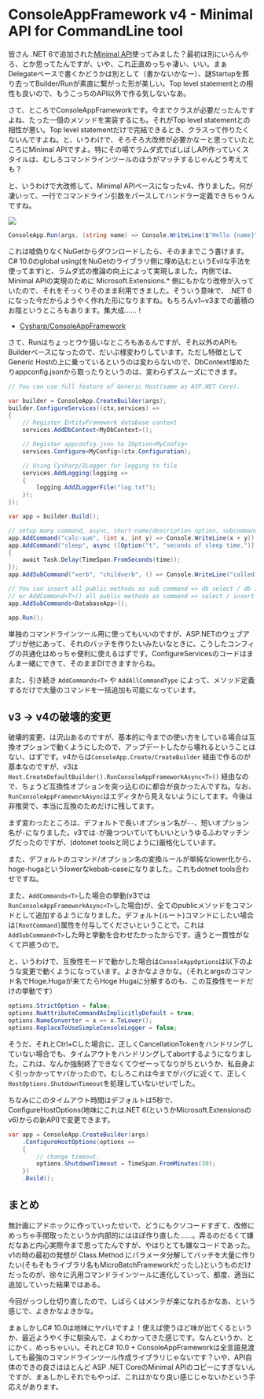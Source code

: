 # ConsoleAppFramework v4 - Minimal API for CommandLine tool

皆さん .NET 6で追加された[Minimal API](https://docs.microsoft.com/ja-jp/aspnet/core/fundamentals/minimal-apis)使ってみました？最初は別にいらんやろ、とか思ってたんですが、いや、これ正直めっちゃ凄い、いい。まぁDelegateベースで書くかどうかは別として（書かないかなー）、謎Startupを葬り去ってBuilder/Runが素直に繋がった形が美しい。Top level statementとの相性も良いので、もうこっちのAPI以外で作る気しないなあ。

さて、ところでConsoleAppFrameworkです。今までクラスが必要だったんですよね、たった一個のメソッドを実装するにも。それがTop level statementとの相性が悪い。Top level statementだけで完結できるとき、クラスって作りたくないんですよね。と、いうわけで、そろそろ大改修が必要かなーと思っていたところにMinimal APIですよ。特にその場でラムダ式でばしばしAPI作っていくスタイルは、むしろコマンドラインツールのほうがマッチするじゃんどう考えても？

と、いうわけで大改修して、Minimal APIベースになったv4、作りました。何が凄いって、一行でコマンドライン引数をパースしてハンドラー定義できちゃうんですね。

![](https://user-images.githubusercontent.com/46207/147662718-f7756523-67a9-4295-b090-3cfc94203017.png)

```csharp
ConsoleApp.Run(args, (string name) => Console.WriteLine($"Hello {name}"));
```

これは嘘偽りなくNuGetからダウンロードしたら、そのままでこう書けます。C# 10.0のglobal using(をNuGetのライブラリ側に埋め込むというEvilな手法を使ってます)と、ラムダ式の推論の向上によって実現しました。内側では、Minimal APIの実現のために Microsoft.Extensions.* 側にもかなり改修が入っていたので、それをそっくりそのまま利用できました。そういう意味で、 .NET 6になった今だからようやく作れた形になりますね。もちろんv1~v3までの蓄積のお陰というところもあります。集大成……！

* [Cysharp/ConsoleAppFramework](https://github.com/Cysharp/ConsoleAppFramework/)

さて、Runはちょっとウケ狙いなところもあるんですが、それ以外のAPIもBuilderベースになったので、だいぶ様変わりしています。ただし特徴としてGeneric Hostの上に乗っているというのは変わらないので、DbContext埋めたりappconfig.jsonから取ったりというのは、変わらずスムーズにできます。

```csharp
// You can use full feature of Generic Host(same as ASP.NET Core).

var builder = ConsoleApp.CreateBuilder(args);
builder.ConfigureServices((ctx,services) =>
{
    // Register EntityFramework database context
    services.AddDbContext<MyDbContext>();

    // Register appconfig.json to IOption<MyConfig>
    services.Configure<MyConfig>(ctx.Configuration);

    // Using Cysharp/ZLogger for logging to file
    services.AddLogging(logging =>
    {
        logging.AddZLoggerFile("log.txt");
    });
});

var app = builder.Build();

// setup many command, async, short-name/description option, subcommand, DI
app.AddCommand("calc-sum", (int x, int y) => Console.WriteLine(x + y));
app.AddCommand("sleep", async ([Option("t", "seconds of sleep time.")] int time) =>
{
    await Task.Delay(TimeSpan.FromSeconds(time));
});
app.AddSubCommand("verb", "childverb", () => Console.WriteLine("called via 'verb childverb'"));

// You can insert all public methods as sub command => db select / db insert
// or AddCommand<T>() all public methods as command => select / insert
app.AddSubCommands<DatabaseApp>();

app.Run();
```

単独のコマンドラインツール用に使ってもいいのですが、ASP.NETのウェブアプリが他にあって、それのバッチを作りたいみたいなときに、こうしたコンフィグの共通化はめっちゃ便利に使えるはずです。ConfigureServicesのコードはまんま一緒にできて、そのままDIできますからね。

また、引き続き `AddCommands<T>` や `AddAllCommandType` によって、メソッド定義するだけで大量のコマンドを一括追加も可能になっています。

v3 -> v4の破壊的変更
---
破壊的変更、は沢山あるのですが、基本的に今までの使い方をしている場合は互換オプションで動くようにしたので、アップデートしたから壊れるということはない、はずです。v4からは`ConsoleApp.Create/CreateBuilder` 経由で作るのが基本なのですが、v3は `Host.CreateDefaultBuilder().RunConsoleAppFrameworkAsync<T>()` 経由なので、ちょうど互換性オプションを突っ込むのに都合が良かったんですね。なお、`RunConsoleAppFrameworkAsync`はエディタから見えないようにしてます。今後は非推奨で、本当に互換のためだけに残してます。

まず変わったところは、デフォルトで長いオプション名が`--`、短いオプション名が`-`になりました。v3では`-`が幾つついていてもいいというゆるふわマッチングだったのですが、(dotonet toolsと同じように)厳格化しています。

また、デフォルトのコマンド/オプション名の変換ルールが単純なlower化から、hoge-hugaというlowerなkebab-caseになりました。これもdotnet tools合わせですね。

また、`AddCommands<T>`した場合の挙動(v3では`RunConsoleAppFrameworkAsync<T>`した場合)が、全てのpublicメソッドをコマンドとして追加するようになりました。デフォルト(ルート)コマンドにしたい場合は`[RootCommand]`属性を付与してくださいということで。これは`AddSubCommand<T>`した時と挙動を合わせたかったからです、違うと一貫性がなくて戸惑うので。

と、いうわけで、互換性モードで動かした場合は`ConsoleAppOptions`は以下のような変更で動くようになっています。よきかなよきかな。（それとargsのコマンド名でHoge.Hugaが来てたらHoge Hugaに分解するのも、この互換性モードだけの挙動です）

```csharp
options.StrictOption = false;
options.NoAttributeCommandAsImplicitlyDefault = true;
options.NameConverter = x => x.ToLower();
options.ReplaceToUseSimpleConsoleLogger = false;
```

そうだ、それとCtrl+Cした場合に、正しくCancellationTokenをハンドリングしていない場合でも、タイムアウトをハンドリングしてabortするようになりました。これは、なんか強制終了できなくてウゼーってなりがちというか、私自身よく引っかかってヤバかったので。むしろこれは今までがバグに近くて、正しく`HostOptions.ShutdownTimeout`を処理していないせいでした。

ちなみにこのタイムアウト時間はデフォルトは5秒で、ConfigureHostOptions(地味にこれは.NET 6(というかMicrosoft.Extensionsのv6)からの新API)で変更できます。

```csharp
var app = ConsoleApp.CreateBuilder(args)
    .ConfigureHostOptions(options =>
    {
        // change timeout.
        options.ShutdownTimeout = TimeSpan.FromMinutes(30);
    })
    .Build();
```

まとめ
---
無計画にアドホックに作っていったせいで、どうにもクソコードすぎて、改修にめっちゃ手間取ったというか内部的にはほぼ作り直した……。弄るのだるくて嫌だなあと内心実際今まで思ってたんですが、やはりとても嫌なコードであった。v1の時の最初の発想が Class.Method にパラメータ分解してバッチを大量に作りたい(そもそもライブラリ名もMicroBatchFrameworkだったし)というものだけだったのが、徐々に汎用コマンドラインツールに進化していって、都度、適当に追加していった結果ではある。

今回がっつし仕切り直したので、しばらくはメンテが楽になれるかなあ、という感じで、よきかなよきかな。

まぁしかしC# 10.0は地味にヤバいですよ！使えば使うほど味が出てくるというか、最近ようやく手に馴染んで、よくわかってきた感じです。なんというか、とにかく、めっちゃいい。それとC# 10.0 + ConsoleAppFrameworkは全言語見渡しても最強のコマンドラインツール作成ライブラリじゃないです？いや、API自体のできの良さはほとんど ASP .NET CoreのMinimal APIのコピーにすぎないんですが、まぁしかしそれでもやっぱ、これはかなり良い感じじゃないかという手応えがあります。